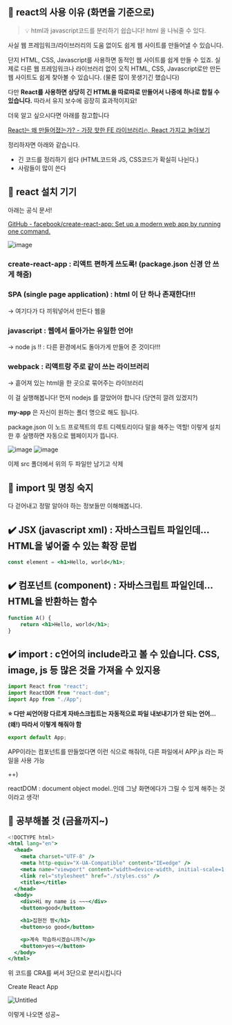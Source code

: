 ## 🌹 react의 사용 이유 (화면을 기준으로)

> 💡 html과 javascript코드를 분리하기 쉽습니다! html 을 나눠줄 수 있다.

사실 웹 프레임워크/라이브러리의 도움 없이도 쉽게 웹 사이트를 만들어낼 수 있습니다.

단지 HTML, CSS, Javascript를 사용하면 동적인 웹 사이트를 쉽게 만들 수 있죠. 실제로 다른 웹 프레임워크나 라이브러리 없이 오직 HTML, CSS, Javascript로만 만든 웹 사이트도 쉽게 찾아볼 수 있습니다. (물론 많이 못생기긴 했습니다)

다만 **React를 사용하면 상당히 긴 HTML을 따로따로 만들어서 나중에 하나로 합칠 수 있습니다.** 따라서 유지 보수에 굉장히 효과적이지요!

더욱 알고 싶으시다면 아래를 참고합니다

[React는 왜 만들어졌는가? - 가장 핫한 FE 라이브러리🔥, React 가지고 놀아보기](https://edu.goorm.io/learn/lecture/16422/%EA%B0%80%EC%9E%A5-%ED%95%AB%ED%95%9C-fe-%EB%9D%BC%EC%9D%B4%EB%B8%8C%EB%9F%AC%EB%A6%AC-react-%EA%B0%80%EC%A7%80%EA%B3%A0-%EB%86%80%EC%95%84%EB%B3%B4%EA%B8%B0/lesson/783919/react%EB%8A%94-%EC%99%9C-%EB%A7%8C%EB%93%A4%EC%96%B4%EC%A1%8C%EB%8A%94%EA%B0%80)

정리하자면 아래와 같습니다.

-   긴 코드를 정리하기 쉽다 (HTML코드와 JS, CSS코드가 확실히 나뉜다.)
-   사람들이 많이 쓴다

## 🌹 react 설치 기기

아래는 공식 문서!

[GitHub - facebook/create-react-app: Set up a modern web app by running one command.](https://github.com/facebook/create-react-app)

![image](https://github.com/keinn51/React-Study/assets/79993356/2dd613b6-9968-470a-9365-000862df89ca)

### create-react-app : 리액트 편하게 쓰도록! (package.json 신경 안 쓰게 해줌)

### SPA (single page application) : html 이 단 하나 존재한다!!!

→ 여기다가 다 끼워넣어서 만든다 웹을

### javascript : 웹에서 돌아가는 유일한 언어!

→ node js !! : 다른 환경에서도 돌아가게 만들어 준 것이다!!!

### webpack : 리액트랑 주로 같이 쓰는 라이브러리

→ 흩어져 있는 html을 한 곳으로 묶어주는 라이브러리

이 걸 실행해봅니다! 먼저 nodejs 를 깔았어야 합니다 (당연히 깔려 있겠지?)

**my-app** 은 자신이 원하는 폴더 명으로 해도 됩니다.

package.json 이 노드 프로젝트의 루트 디렉토리이다 말을 해주는 역할!
이렇게 설치한 후 실행하면 자동으로 웹페이지가 뜹니다.

![image](https://github.com/keinn51/React-Study/assets/79993356/5e8ede99-6510-4ed7-ac14-986d1f50f466)
![image](https://github.com/keinn51/React-Study/assets/79993356/6ea70cf6-644f-4f52-8c1c-4821c5666ead)

이제 src 폴더에서 위의 두 파일만 남기고 삭제

## 🌹 import 및 명칭 숙지

다 걷어내고 정말 알아야 하는 정보들만 이해해봅니다.

## ✔️ **JSX (javascript xml)** : 자바스크립트 파일인데… HTML을 넣어줄 수 있는 확장 **문법**

```jsx
const element = <h1>Hello, world</h1>;
```

## ✔️ **컴포넌트 (component)** : 자바스크립트 파일인데… HTML을 반환하는 **함수**

```jsx
function A() {
    return <h1>Hello, world</h1>;
}
```

## ✔️ **import** : c언어의 include라고 볼 수 있습니다. CSS, image, js 등 많은 것을 가져올 수 있지용

```jsx
import React from "react";
import ReactDOM from "react-dom";
import App from "./App";
```

**⭐️ 다만 씨언어랑 다르게 자바스크립트는 자동적으로 파일 내보내기가 안 되는 언어… (왜!) 따라서 이렇게 해줘야 함**

```jsx
export default App;
```

APP이라는 컴포넌트를 만들었다면 이런 식으로 해줘야, 다른 파일에서 APP.js 라는 파일을 사용 가능

++)

reactDOM : document object model..인데 그냥 화면에다가 그릴 수 있게 해주는 것이라고 생각!

## 🌹 공부해볼 것 (금욜까지~)

```jsx
<!DOCTYPE html>
<html lang="en">
  <head>
    <meta charset="UTF-8" />
    <meta http-equiv="X-UA-Compatible" content="IE=edge" />
    <meta name="viewport" content="width=device-width, initial-scale=1.0" />
    <link rel="stylesheet" href="./styles.css" />
    <title></title>
  </head>
  <body>
    <div>Hi my name is ~~~</div>
    <button>good</button>

    <h1>집현전 짱</h1>
    <button>so good</button>

    <p>계속 학습하시겠습니까?</p>
    <button>yes~</button>
  </body>
</html>
```

위 코드를 CRA를 써서 3단으로 분리시킵니다

Create React App

![Untitled](https://s3-us-west-2.amazonaws.com/secure.notion-static.com/c953a7b2-e774-4546-a994-6cbd1979b9e3/Untitled.png)

이렇게 나오면 성공~
